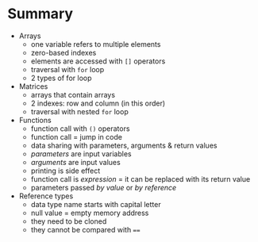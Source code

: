 # Summary

- Arrays
  - one variable refers to multiple elements
  - zero-based indexes
  - elements are accessed with `[]` operators
  - traversal with `for` loop
  - 2 types of for loop
- Matrices
  - arrays that contain arrays
  - 2 indexes: row and column (in this order)
  - traversal with nested `for` loop
- Functions
  - function call with `()` operators
  - function call = jump in code
  - data sharing with parameters, arguments & return values
  - _parameters_ are input variables
  - _arguments_ are input values
  - printing is side effect
  - function call is _expression_ = it can be replaced with its return value
  - parameters passed _by value_ or _by reference_
- Reference types
  - data type name starts with capital letter
  - null value = empty memory address
  - they need to be cloned
  - they cannot be compared with `==`
